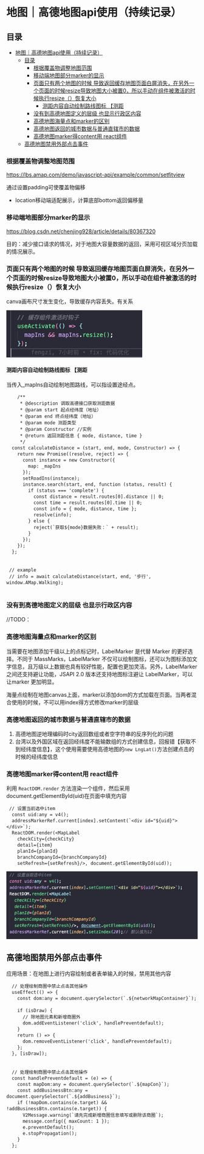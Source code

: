# 地图｜高德地图api使用（持续记录）

## 目录

- [地图｜高德地图api使用（持续记录）](#地图高德地图api使用持续记录)
  - [目录](#目录)
    - [根据覆盖物调整地图范围](#根据覆盖物调整地图范围)
    - [移动端地图部分marker的显示](#移动端地图部分marker的显示)
    - [页面只有两个地图的时候 导致返回缓存地图页面白屏消失，在另外一个页面的时候resize导致地图大小被置0，所以手动在组件被激活的时候执行resize（）恢复大小](#页面只有两个地图的时候-导致返回缓存地图页面白屏消失在另外一个页面的时候resize导致地图大小被置0所以手动在组件被激活的时候执行resize恢复大小)
      - [测距内容自动绘制路线图标 【测距](#测距内容自动绘制路线图标-测距)
    - [没有到高德地图定义的层级 也显示行政区内容](#没有到高德地图定义的层级-也显示行政区内容)
    - [高德地图海量点和marker的区别](#高德地图海量点和marker的区别)
    - [高德地图返回的城市数据与普通直辖市的数据](#高德地图返回的城市数据与普通直辖市的数据)
    - [高德地图marker得content用 react组件](#高德地图marker得content用-react组件)
  - [高德地图禁用外部点击事件](#高德地图禁用外部点击事件)

### 根据覆盖物调整地图范围

<https://lbs.amap.com/demo/javascript-api/example/common/setfitview>

通过设置padding可使覆盖物偏移

- location移动端适配展示，计算底部bottom返回偏移量

### 移动端地图部分marker的显示

<https://blog.csdn.net/chenjing928/article/details/80367320>

目的：减少接口请求的情况，对于地图大容量数据的返回，采用可视区域分页加载的情况展示。

### 页面只有两个地图的时候 导致返回缓存地图页面白屏消失，在另外一个页面的时候resize导致地图大小被置0，所以手动在组件被激活的时候执行resize（）恢复大小

canva画布尺寸发生变化，导致缓存内容丢失。有关系

![canva画布尺寸发生变化，导致缓存内容丢失](image/image_s8IPv9YCxQ.png)

#### 测距内容自动绘制路线图标 【测距

当传入\_mapIns自动绘制地图路线，可以指设置途经点。

```react&#x20;tsx
    /**
     * @description 调取高德接口获取测距数据
     * @param start 起点经纬度（地址）
     * @param end 终点经纬度（地址）
     * @param mode 测距类型
     * @param Constructor //实例
     * @return 返回测距信息 { mode, distance, time }
     */
  const calculateDistance = (start, end, mode, Constructor) => {
    return new Promise((resolve, reject) => {
      const instance = new Constructor({
        map: _mapIns
      });
      setRoadIns(instance);
      instance.search(start, end, function (status, result) {
        if (status === 'complete') {
          const distance = result.routes[0].distance || 0;
          const time = result.routes[0].time || 0;
          const info = { mode, distance, time };
          resolve(info);
        } else {
          reject(`获取${mode}数据失败：` + result);
        }
      });
    });
  };
  
  
 // example
 // info = await calculateDistance(start, end, '步行', window.AMap.Walking);
  

```

### 没有到高德地图定义的层级 也显示行政区内容

//TODO：

### 高德地图海量点和marker的区别

当需要在地图添加千级以上的点标记时，LabelMarker 是代替 Marker 的更好选择。不同于 MassMarks，LabelMarker 不仅可以绘制图标，还可以为图标添加文字信息，且万级以上数据也具有较好性能，配置也更加灵活。另外，LabelMarker 之间还支持避让功能，JSAPI 2.0 版本还支持地图标注避让 LabelMarker，可以让marker 更加明显。

海量点绘制在地图canvas上面，marker以添加dom的方式加载在页面。当两者混合使用的时候，不可以用index得方式修改marker的层级

### 高德地图返回的城市数据与普通直辖市的数据

1. 高德地图逆地理编码时city返回数组或者空字符串的反序列化的问题
2. 台湾以及外国区域在返回经纬度不能输数组的方式创建信息，回报错【获取不到经纬度信息】，这个使用需要使用高德地图的`new LngLat()`方法创建点击的时候的经纬度信息

### 高德地图marker得content用 react组件

利用 `ReactDOM.render` 方法渲染一个组件，然后采用document.getElementById(uid)在页面中填充内容

``` react
 // 设置当前选中item
  const uid:any = v4();
  addressMarkerRef.current[index].setContent(`<div id="${uid}"></div>`);
  ReactDOM.render(<MapLabel
    checkCity={checkCity}
    detail={item}
    planId={planId}
    branchCompanyId={branchCompanyId}
    setRefresh={setRefresh}/>, document.getElementById(uid));

```

![Alt text](image.png)

## 高德地图禁用外部点击事件

应用场景：在地图上进行内容绘制或者表单输入的时候，禁用其他内容

```react
  // 处理绘制商圈中禁止点击其他操作
  useEffect(() => {
    const dom:any = document.querySelector(`.${networkMapContainer}`);

    if (isDraw) {
      // 除地图元素和新增商圈外
      dom.addEventListener('click', handlePreventdefault);
    }
    return () => {
      dom.removeEventListener('click', handlePreventdefault);
    };
  }, [isDraw]);


  // 处理绘制商圈中禁止点击其他操作
  const handlePreventdefault = (e) => {
    const mapDom:any = document.querySelector(`.${mapCon}`);
    const addBusinessBtn:any = document.querySelector(`.${addBusiness}`);
    if (!mapDom.contains(e.target) && !addBusinessBtn.contains(e.target)) {
      V2Message.warning(`请先完成新增商圈信息填写或删除该商圈`);
      message.config({ maxCount: 1 });
      e.preventDefault();
      e.stopPropagation();
    }
  };
```
